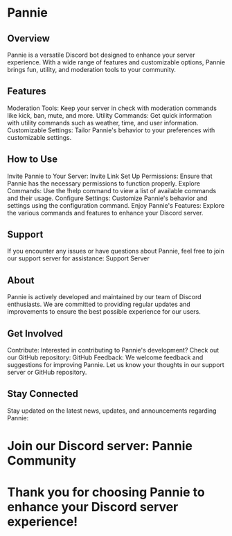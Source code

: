 # Pannie

## Overview
Pannie is a versatile Discord bot designed to enhance your server experience. With a wide range of features and customizable options, Pannie brings fun, utility, and moderation tools to your community.

## Features
Moderation Tools: Keep your server in check with moderation commands like kick, ban, mute, and more.
Utility Commands: Get quick information with utility commands such as weather, time, and user information.
Customizable Settings: Tailor Pannie's behavior to your preferences with customizable settings.
## How to Use
Invite Pannie to Your Server: Invite Link
Set Up Permissions: Ensure that Pannie has the necessary permissions to function properly.
Explore Commands: Use the !help command to view a list of available commands and their usage.
Configure Settings: Customize Pannie's behavior and settings using the configuration command.
Enjoy Pannie's Features: Explore the various commands and features to enhance your Discord server.
## Support
If you encounter any issues or have questions about Pannie, feel free to join our support server for assistance: Support Server

## About
Pannie is actively developed and maintained by our team of Discord enthusiasts. We are committed to providing regular updates and improvements to ensure the best possible experience for our users.

## Get Involved
Contribute: Interested in contributing to Pannie's development? Check out our GitHub repository: GitHub
Feedback: We welcome feedback and suggestions for improving Pannie. Let us know your thoughts in our support server or GitHub repository.
## Stay Connected
Stay updated on the latest news, updates, and announcements regarding Pannie:

# Join our Discord server: Pannie Community
# Thank you for choosing Pannie to enhance your Discord server experience!
